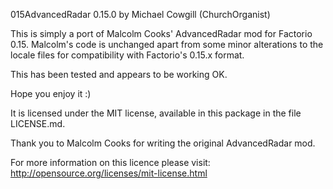 015AdvancedRadar 0.15.0 by Michael Cowgill (ChurchOrganist)

This is simply a port of Malcolm Cooks' AdvancedRadar mod for Factorio 0.15.
Malcolm's code is unchanged apart from some minor alterations to the locale files for compatibility with Factorio's 0.15.x format.

This has been tested and appears to be working OK.

Hope you enjoy it :)

It is licensed under the MIT license, available in this package in the file  LICENSE.md.

Thank you to Malcolm Cooks for writing the original AdvancedRadar mod.

For more information on this licence please visit: http://opensource.org/licenses/mit-license.html
